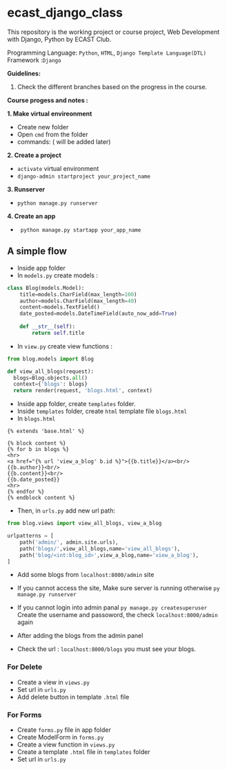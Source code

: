 # ecast_django_class
This repository is the working project or course project, Web Development with Django, Python 
by ECAST Club.

Programming Language: `Python`, `HTML`, `Django Template Language(DTL)`
Framework :`Django`

**Guidelines:**
1. Check the different branches based on the progress in the course.


**Course progess and notes :**

**1. Make virtual envireonment**
  - Create new folder
  - Open `cmd` from the folder
  - commands: ( will be added later)
  
**2. Create a project**
  - `activate` virtual environment
  - ```django-admin startproject your_project_name```

**3. Runserver**
  - ```python manage.py runserver```

**4. Create an app**
  - ``` python manage.py startapp your_app_name```

## A simple flow 
- Inside app folder
- In ```models.py``` create models : 
```python
class Blog(models.Model):
    title=models.CharField(max_length=100)
    author=models.CharField(max_length=40)
    content=models.TextField()
    date_posted=models.DateTimeField(auto_now_add=True)
    
    def __str__(self):
        return self.title 
  ```
  - In ```view.py``` create view functions :
```python
from blog.models import Blog
```

  ```python
  def view_all_blogs(request):
    blogs=Blog.objects.all()
    context={'blogs': blogs}
    return render(request, 'blogs.html', context)
  ```
  - Inside app folder, create ```templates``` folder.
  - Inside ```templates``` folder, create ```html``` template file ```blogs.html```
  - In ```blogs.html```
  ```django
{% extends 'base.html' %}

{% block content %}
{% for b in blogs %}
<hr>
<a href="{% url 'view_a_blog' b.id %}">{{b.title}}</a><br/>
{{b.author}}<br/>
{{b.content}}<br/>
{{b.date_posted}}
<hr>
{% endfor %}
{% endblock content %}
  
  ```
- Then, in ```urls.py``` add new url path:
```python
from blog.views import view_all_blogs, view_a_blog
```

```python
urlpatterns = [
    path('admin/', admin.site.urls),
    path('blogs/',view_all_blogs,name='view_all_blogs'),
    path('blog/<int:blog_id>',view_a_blog,name='view_a_blog'),
]
```
- Add some blogs from ```localhost:8000/admin``` site
- If you cannot access the site,
Make sure server is running otherwise ```py manage.py runserver```
- If you cannot login into admin panal
``` py manage.py createsuperuser ```
Create the username and passoword, the check ```localhost:8000/admin``` again

- After adding the blogs from the admin panel
- Check the url : ```localhost:8000/blogs```
 you must see your blogs.
 
 ### For Delete
 - Create a view in ```views.py```
 - Set url in ```urls.py```
 - Add delete button in template ```.html``` file
 
 
 ### For Forms
 - Create ```forms.py``` file in app folder
 - Create ModelForm in ```forms.py```
 - Create a view function in ```views.py```
 - Create a template ```.html``` file in ```templates``` folder
 - Set url in ```urls.py```
